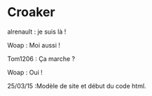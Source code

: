 # Croaker
alrenault : je suis là !

Woap : Moi aussi !

Tom1206 : Ça marche ?

Woap : Oui !

25/03/15 :Modèle de site et début du code html.
